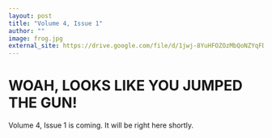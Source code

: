 ```yaml
---
layout: post
title: "Volume 4, Issue 1"
author: ""
image: frog.jpg
external_site: https://drive.google.com/file/d/1jwj-8YuHFOZOzMbQoNZYqFDqTYI3rj8M/view?usp=sharing
---
```


# WOAH, LOOKS LIKE YOU JUMPED THE GUN!

Volume 4, Issue 1 is coming. It will be right here shortly.
